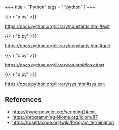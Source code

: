 +++
title = "Python"
tags = [ "python" ]
+++

{{< r "a.py" >}}

<https://docs.python.org/library/constants.html#exit>

{{< r "b.py" >}}

<https://docs.python.org/library/constants.html#quit>

{{< r "c.py" >}}

<https://docs.python.org/library/os.html#os.abort>

{{< r "d.py" >}}

<https://docs.python.org/library/sys.html#sys.exit>

## References

- <https://hyperpolyglot.org/scripting2#exit>
- <https://programming-idioms.org/idiom/87>
- <https://rosettacode.org/wiki/Program_termination>
